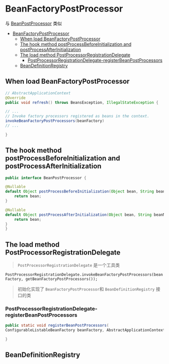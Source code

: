 # BeanFactoryPostProcessor

与 [BeanPostProcessor](./spring-bean-post-processor.md) 类似

- [BeanFactoryPostProcessor](#beanfactorypostprocessor)
  - [When load BeanFactoryPostProcessor](#when-load-beanfactorypostprocessor)
  - [The hook method postProcessBeforeInitialization and postProcessAfterInitialization](#the-hook-method-postprocessbeforeinitialization-and-postprocessafterinitialization)
  - [The load method PostProcessorRegistrationDelegate](#the-load-method-postprocessorregistrationdelegate)
    - [PostProcessorRegistrationDelegate-registerBeanPostProcessors](#postprocessorregistrationdelegate-registerbeanpostprocessors)
  - [BeanDefinitionRegistry](#beandefinitionregistry)

## When load BeanFactoryPostProcessor

```java
// AbstractApplicationContext
@Override
public void refresh() throws BeansException, IllegalStateException {

// ...
// Invoke factory processors registered as beans in the context.
invokeBeanFactoryPostProcessors(beanFactory)
// ...

}
```

## The hook method postProcessBeforeInitialization and postProcessAfterInitialization

```java
public interface BeanPostProcessor {

@Nullable
default Object postProcessBeforeInitialization(Object bean, String beanName) throws BeansException {
    return bean;
}

@Nullable
default Object postProcessAfterInitialization(Object bean, String beanName) throws BeansException {
    return bean;
}
}
```

## The load method PostProcessorRegistrationDelegate

> `PostProcessorRegistrationDelegate` 是一个工具类

`PostProcessorRegistrationDelegate.invokeBeanFactoryPostProcessors(beanFactory, getBeanFactoryPostProcessors());`

> 初始化实现了 `BeanFactoryPostProcessor`和 `BeanDefinitionRegistry` 接口的类

### PostProcessorRegistrationDelegate-registerBeanPostProcessors

```java
public static void registerBeanPostProcessors(
ConfigurableListableBeanFactory beanFactory, AbstractApplicationContext applicationContext) {

}
```

## BeanDefinitionRegistry
